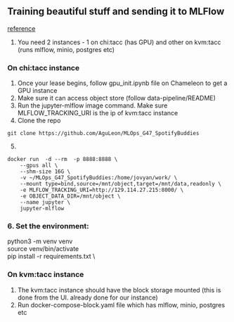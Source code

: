 ## Training beautiful stuff and sending it to MLFlow

[reference](https://edstem.org/us/courses/74594/discussion/6556846)

1. You need 2 instances - 1 on chi:tacc (has GPU) and other on kvm:tacc (runs mlflow, minio, postgres etc)

### On chi:tacc instance
1. Once your lease begins, follow gpu_init.ipynb file on Chameleon to get a GPU instance
2. Make sure it can access object store (follow data-pipeline/README)
3. Run the jupyter-mlflow image command. Make sure MLFLOW_TRACKING_URI is the ip of kvm:tacc instance
4. Clone the repo
```
git clone https://github.com/AguLeon/MLOps_G47_SpotifyBuddies
```
5. 
```
docker run  -d --rm  -p 8888:8888 \
    --gpus all \
    --shm-size 16G \
    -v ~/MLOps_G47_SpotifyBuddies:/home/jovyan/work/ \
    --mount type=bind,source=/mnt/object,target=/mnt/data,readonly \
    -e MLFLOW_TRACKING_URI=http://129.114.27.215:8000/ \
    -e OBJECT_DATA_DIR=/mnt/object \
    --name jupyter \
    jupyter-mlflow
```

### 6. Set the environment:
python3 -m venv venv \
source venv/bin/activate \
pip install -r requirements.txt \

### On kvm:tacc instance
1. The kvm:tacc instance should have the block storage mounted (this is done from the UI. already done for our instance)
2. Run docker-compose-block.yaml file which has mlflow, minio, postgres etc
